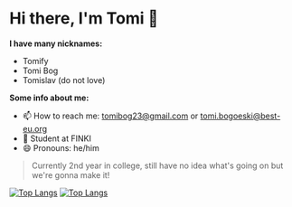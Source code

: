 # Hi there, I'm Tomi 👋

**I have many nicknames:**
- Tomify
- Tomi Bog
- Tomislav (do not love)

**Some info about me:**
- 📫 How to reach me: tomibog23@gmail.com or tomi.bogoeski@best-eu.org
- 🏫 Student at FINKI
- 😄 Pronouns: he/him

> Currently 2nd year in college, still have no idea what's going on but we're gonna make it!

[![Top Langs](https://github-readme-stats.vercel.app/api/top-langs/?username=tomi-beep&layout=pie)](https://github.com/anuraghazra/github-readme-stats)
[![Top Langs](https://github-readme-stats.vercel.app/api/top-langs/?username=tomi-beep)](https://github.com/anuraghazra/github-readme-stats)

